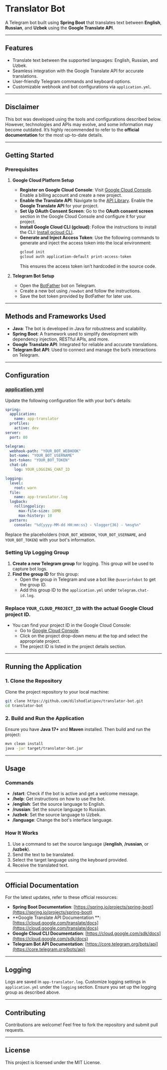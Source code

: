 # Translator Bot

A Telegram bot built using **Spring Boot** that translates text between **English**, **Russian**, and **Uzbek** using
the **Google Translate API**.

---

## Features

- Translate text between the supported languages: English, Russian, and Uzbek.
- Seamless integration with the Google Translate API for accurate translations.
- User-friendly Telegram commands and keyboard options.
- Customizable webhook and bot configurations via `application.yml`.

---

## Disclaimer

This bot was developed using the tools and configurations described below. However, technologies and APIs may evolve,
and some information may become outdated. It’s highly recommended to refer to the **official documentation** for the
most up-to-date details.

---

## Getting Started

### Prerequisites

1. **Google Cloud Platform Setup**
    - **Register on Google Cloud Console**: Visit [Google Cloud Console](https://console.cloud.google.com). Enable a
      billing account and create a new project.
    - **Enable the Translate API**: Navigate to
      the [API Library](https://console.cloud.google.com/apis/library/translate.googleapis.com). Enable the **Google
      Translate API** for your project.
    - **Set Up OAuth Consent Screen**: Go to the **OAuth consent screen** section in the Google Cloud Console and
      configure it for your project.
    - **Install Google Cloud CLI (gcloud)**: Follow the instructions to install the
      CLI: [Install gcloud CLI](https://cloud.google.com/cli).
    - **Generate and Inject Access Token**: Use the following commands to generate and inject the access token into the
      local environment:
      ```bash
      gcloud init
      gcloud auth application-default print-access-token
      ```
      This ensures the access token isn’t hardcoded in the source code.

2. **Telegram Bot Setup**
    - Open the [BotFather](https://t.me/botfather) bot on Telegram.
    - Create a new bot using `/newbot` and follow the instructions.
    - Save the bot token provided by BotFather for later use.

---

## Methods and Frameworks Used

- **Java**: The bot is developed in Java for robustness and scalability.
- **Spring Boot**: A framework used to simplify development with dependency injection, RESTful APIs, and more.
- **Google Translate API**: Integrated for reliable and accurate translations.
- **Telegram Bot API**: Used to connect and manage the bot’s interactions on Telegram.

---

## Configuration

### [**application.yml**](src/main/resources/application.yaml)

Update the following configuration file with your bot's details:

```yaml
spring:
  application:
    name: app-translator
  profiles:
    active: dev
server:
  port: 80

telegram:
  webhook-path: "YOUR_BOT_WEBHOOK"
  bot-name: "YOUR_BOT_USERNAME"
  bot-token: "YOUR_BOT_TOKEN"
  chat-id:
    log: YOUR_LOGGING_CHAT_ID

logging:
  level:
    root: warn
  file:
    name: app-translator.log
  logback:
    rollingpolicy:
      max-file-size: 10MB
      max-history: 10
  pattern:
    console: "%d{yyyy-MM-dd HH:mm:ss} - %logger{36} - %msg%n"
```

Replace the placeholders (`YOUR_BOT_WEBHOOK`, `YOUR_BOT_USERNAME`, and `YOUR_BOT_TOKEN`) with your bot's information.

### **Setting Up Logging Group**

1. **Create a new Telegram group** for logging. This group will be used to capture bot logs.
2. **Find the group ID** for this group:
    - Open the group in Telegram and use a bot like `@userinfobot` to get the group ID.
    - Add this group ID to the `application.yml` under `telegram.chat-id.log`.

### **Replace `YOUR_CLOUD_PROJECT_ID`** with the actual Google Cloud project ID.

- You can find your project ID in the Google Cloud Console:
    - Go to [Google Cloud Console](https://console.cloud.google.com).
    - Click on the project drop-down menu at the top and select the appropriate project.
    - The project ID is listed in the project details section.

---

## Running the Application

### **1. Clone the Repository**

Clone the project repository to your local machine:

```bash
git clone https://github.com/dilshodlatipov/translator-bot.git
cd translator-bot
```

### **2. Build and Run the Application**

Ensure you have **Java 17+** and **Maven** installed. Then build and run the project:

```bash
mvn clean install
java -jar target/translator-bot.jar
```

---

## Usage

### **Commands**

- **/start**: Check if the bot is active and get a welcome message.
- **/help**: Get instructions on how to use the bot.
- **/english**: Set the source language to English.
- **/russian**: Set the source language to Russian.
- **/uzbek**: Set the source language to Uzbek.
- **/language**: Change the bot's interface language.

### **How It Works**

1. Use a command to set the source language (**/english**, **/russian**, or **/uzbek**).
2. Send the text to be translated.
3. Select the target language using the keyboard provided.
4. Receive the translated text.

---

## Official Documentation

For the latest updates, refer to these official resources:

- **Spring Boot Documentation**: [https://spring.io/projects/spring-boot](https://spring.io/projects/spring-boot)
- **Google Translate API Documentation
  **: [https://cloud.google.com/translate/docs](https://cloud.google.com/translate/docs)
- **Google Cloud CLI Documentation**: [https://cloud.google.com/sdk/docs](https://cloud.google.com/sdk/docs)
- **Telegram Bot API Documentation**: [https://core.telegram.org/bots/api](https://core.telegram.org/bots/api)

---

## Logging

Logs are saved in `app-translator.log`. Customize logging settings in `application.yml` under the `logging` section.
Ensure you set up the logging group as described above.

---

## Contributing

Contributions are welcome! Feel free to fork the repository and submit pull requests.

---

## License

This project is licensed under the MIT License.